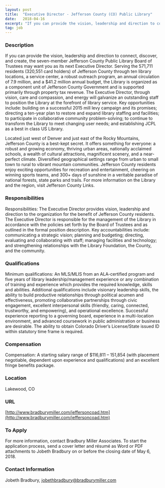 ```yaml
---
layout: post
title:  "Executive Director - Jefferson County (CO) Public Library"
date:   2018-04-16
excerpt: "If you can provide the vision, leadership and direction to connect, discover, and create, the seven-member Jefferson County Public Library Board of Trustees may want you as its next Executive Director. Serving the 571,711 residents (320,551 card holders) of Jefferson County through ten library locations, a service center, a robust..."
tag: job
---
```


### Description   

If you can provide the vision, leadership and direction to connect, discover, and create, the seven-member Jefferson County Public Library Board of Trustees may want you as its next Executive Director. Serving the 571,711 residents (320,551 card holders) of Jefferson County through ten library locations, a service center, a robust outreach program, an annual circulation of 7.9 million, and a $41.2 million annual budget, the Library is organized as a component unit of Jefferson County Government and is supported primarily through property tax revenue. The Executive Director, through vision, care and compassion, and energy will galvanize an outstanding staff to position the Library at the forefront of library service. Key opportunities include: building on a successful 2015 mill levy campaign and its promises; directing a ten-year plan to restore and expand library staffing and facilities; to participate in collaborative community problem-solving; to continue to transform the Library to meet changing user needs; and establishing JCPL as a best in class US Library. 

Located just west of Denver and just east of the Rocky Mountains, Jefferson County is a best-kept secret. It offers something for everyone: a robust and growing economy, thriving urban areas, nationally acclaimed schools, a wealth of cultural attractions, magnificent scenery, and a near-perfect climate. Diversified geographical settings range from urban to small town to rural to vibrant mountain communities. Jefferson County residents enjoy exciting opportunities for recreation and entertainment, cheering on winning sports teams, and 300+ days of sunshine in a veritable paradise of national forests, state parks and trails. For more information on the Library and the region, visit Jefferson County Links.



### Responsibilities   

Responsibilities: The Executive Director provides vision, leadership and direction to the organization for the benefit of Jefferson County residents. The Executive Director is responsible for the management of the Library in accordance with the policies set forth by the Board of Trustees and as outlined in the formal position description. Key accountabilities include: communicating a strategic vision; planning and budgeting; directing, evaluating and collaborating with staff; managing facilities and technology; and strengthening relationships with the Library Foundation, the County, and the community. 


### Qualifications   

Minimum qualifications: An MLS/MLIS from an ALA-certified program and five years of library leadership/management experience or any combination of training and experience which provides the required knowledge, skills and abilities. Additional qualifications include visionary leadership skills, the ability to build productive relationships through political acumen and effectiveness, promoting collaborative partnerships through civic engagement, excellent interpersonal skills (friendly, caring, connected, trustworthy, and empowering), and operational excellence. Successful experience reporting to a governing board, experience in a multi-location environment, and advanced coursework in public administration or business are desirable. The ability to obtain Colorado Driver’s License/State issued ID within statutory time frame is required.


### Compensation   

Compensation: A starting salary range of $116,811 – 151,854 (with placement negotiable, dependent upon experience and qualifications) and an excellent fringe benefits package.


### Location   

Lakewood, CO


### URL   

[http://www.bradburymiller.com/jeffersoncoad.htm](http://www.bradburymiller.com/jeffersoncoad.htm)

### To Apply   

For more information, contact Bradbury Miller Associates. To start the application process, send a cover letter and résumé as Word or PDF attachments to Jobeth Bradbury on or before the closing date of May 6, 2018.




### Contact Information   

Jobeth Bradbury, jobethbradbury@bradburymiller.com

